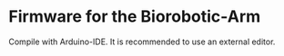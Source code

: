 # Firmware for the Biorobotic-Arm

Compile with Arduino-IDE. It is recommended to use an external editor.
